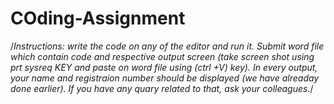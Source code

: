 # COding-Assignment
/*Instructions:
write the code on any of the editor and run it.
Submit word file which contain code and respective output screen (take screen shot using prt sysreq KEY and paste on word file using (ctrl +V) key).
In every output, your name and registraion number should be displayed (we have alreaday done earlier).
If you have any quary related to that, ask your colleagues.*/
